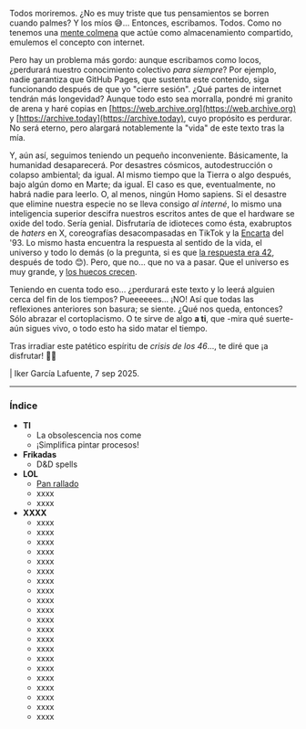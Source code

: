 Todos moriremos. ¿No es muy triste que tus pensamientos se borren cuando palmes? Y los míos 😅... Entonces, escribamos. Todos. Como no tenemos una [mente colmena](https://enderverse.fandom.com/wiki/Formics) que actúe como almacenamiento compartido, emulemos el concepto con internet.

Pero hay un problema más gordo: aunque escribamos como locos, ¿perdurará nuestro conocimiento colectivo _para siempre_? Por ejemplo, nadie garantiza que GitHub Pages, que sustenta este contenido, siga funcionando después de que yo "cierre sesión". ¿Qué partes de internet tendrán más longevidad? Aunque todo esto sea morralla, pondré mi granito de arena y haré copias en [https://web.archive.org](https://web.archive.org) y [https://archive.today](https://archive.today), cuyo propósito es perdurar. No será eterno, pero alargará notablemente la "vida" de este texto tras la mía.

Y, aún así, seguimos teniendo un pequeño inconveniente. Básicamente, la humanidad desaparecerá. Por desastres cósmicos, autodestrucción o colapso ambiental; da igual. Al mismo tiempo que la Tierra o algo después, bajo algún domo en Marte; da igual. El caso es que, eventualmente, no habrá nadie para leerlo. O, al menos, ningún Homo sapiens. Si el desastre que elimine nuestra especie no se lleva consigo _al interné_, lo mismo una inteligencia superior descifra nuestros escritos antes de que el hardware se oxide del todo. Sería genial. Disfrutaría de idioteces como ésta, exabruptos de _haters_ en X, coreografías desacompasadas en TikTok y la [Encarta](https://es.wikipedia.org/wiki/Microsoft_Encarta) del '93. Lo mismo hasta encuentra la respuesta al sentido de la vida, el universo y todo lo demás (o la pregunta, si es que [la respuesta era 42](https://es.wikipedia.org/wiki/El_sentido_de_la_vida,_el_universo_y_todo_lo_dem%C3%A1s), después de todo 😊). Pero, que no... que no va a pasar. Que el universo es muy grande, y [los huecos crecen](https://www.sea-astronomia.es/glosario/expansion-del-universo).

Teniendo en cuenta todo eso... ¿perdurará este texto y lo leerá alguien cerca del fin de los tiempos? Pueeeeees... ¡NO! Así que todas las reflexiones anteriores son basura; se siente. ¿Qué nos queda, entonces? Sólo abrazar el cortoplacismo. O te sirve de algo **a ti**, que -mira qué suerte- aún sigues vivo, o todo esto ha sido matar el tiempo.

Tras irradiar este patético espíritu de _crisis de los 46_..., te diré que ¡a disfrutar! 💃🏼

| Iker García Lafuente, 7 sep 2025.

---

### Índice

- **TI**
  - La obsolescencia nos come
  - ¡Simplifica pintar procesos!
- **Frikadas**
  - D&D spells
- **LOL**
  - [Pan rallado](https://ikergl.github.io/pan_rallado.html)
  - xxxx
  - xxxx
- **XXXX**
  - xxxx
  - xxxx
  - xxxx
  - xxxx
  - xxxx
  - xxxx
  - xxxx
  - xxxx
  - xxxx
  - xxxx
  - xxxx
  - xxxx
  - xxxx
  - xxxx
  - xxxx
  - xxxx
  - xxxx
  - xxxx
  - xxxx
  - xxxx
  - xxxx
